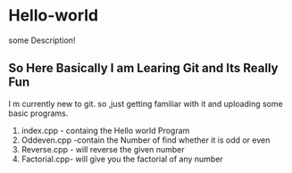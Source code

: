 # Hello-world

some Description!

## So Here Basically I am Learing Git and Its Really Fun

I m currently new to git.
so ,just getting familiar with it and uploading some basic programs.
1. index.cpp - containg the Hello world Program
2. Oddeven.cpp -contain the Number of find whether it is odd or even
3. Reverse.cpp - will reverse the given number
4. Factorial.cpp- will give you the factorial of any number
